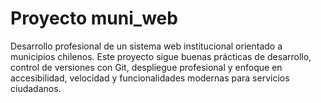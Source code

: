 # Proyecto muni_web

Desarrollo profesional de un sistema web institucional orientado a municipios chilenos.
Este proyecto sigue buenas prácticas de desarrollo, control de versiones con Git, despliegue profesional y enfoque en accesibilidad, velocidad y funcionalidades modernas para servicios ciudadanos.

